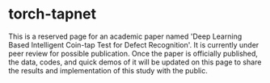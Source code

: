 # torch-tapnet
This is a reserved page for an academic paper named 'Deep Learning Based Intelligent Coin-tap Test for Defect Recognition'.
It is currently under peer review for possible publication. Once the paper is officially published, the data, codes, and quick demos of it will be updated on this page to share the results and implementation of this study with the public.
